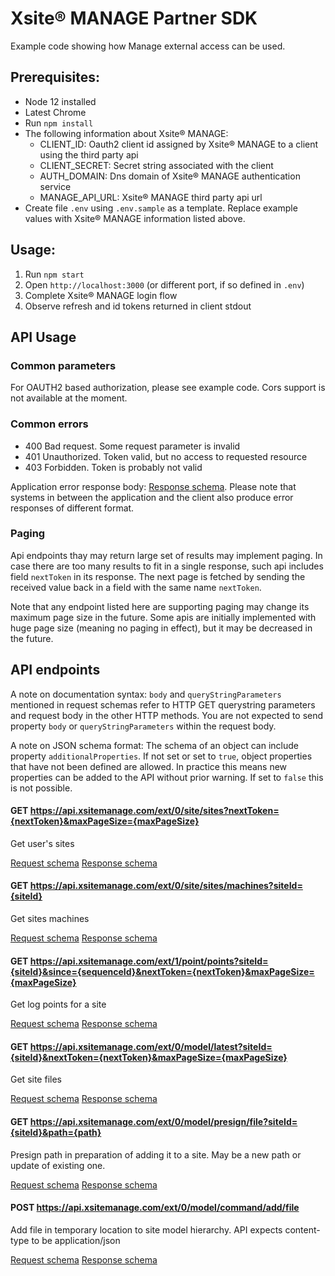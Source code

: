 # Xsite® MANAGE Partner SDK

Example code showing how Manage external access can be used.

## Prerequisites:

- Node 12 installed
- Latest Chrome
- Run `npm install`
- The following information about Xsite® MANAGE:
  - CLIENT_ID: Oauth2 client id assigned by Xsite® MANAGE to a client using the third party api
  - CLIENT_SECRET: Secret string associated with the client
  - AUTH_DOMAIN: Dns domain of Xsite® MANAGE authentication service
  - MANAGE_API_URL: Xsite® MANAGE third party api url
- Create file `.env` using `.env.sample` as a template. Replace example values
  with Xsite® MANAGE information listed above.

## Usage:

1. Run `npm start`
2. Open `http://localhost:3000` (or different port, if so defined in `.env`)
3. Complete Xsite® MANAGE login flow
4. Observe refresh and id tokens returned in client stdout

## API Usage

### Common parameters

For OAUTH2 based authorization, please see example code. Cors support is not available
at the moment.

### Common errors

- 400 Bad request. Some request parameter is invalid
- 401 Unauthorized. Token valid, but no access to requested resource
- 403 Forbidden. Token is probably not valid

Application error response body: [Response schema](schema/common-error-body.json).
Please note that systems in between the application and the client also produce
error responses of different format.

### Paging

Api endpoints thay may return large set of results may implement paging. In
case there are too many results to fit in a single response, such api includes
field `nextToken` in its response. The next page is fetched by sending
the received value back in a field with the same name `nextToken`.

Note that any endpoint listed here are supporting paging may change its maximum
page size in the future. Some apis are initially implemented with huge page
size (meaning no paging in effect), but it may be decreased in the future.

## API endpoints

A note on documentation syntax: `body` and `queryStringParameters` mentioned in request
schemas refer to HTTP GET querystring parameters and request body in the other HTTP methods.
You are not expected to send property `body` or `queryStringParameters` within the request body.

A note on JSON schema format: The schema of an object can include property `additionalProperties`. 
If not set or set to `true`, object properties that have not been defined are allowed. In practice 
this means new properties can be added to the API without prior warning. If set to `false` this
is not possible.

#### GET https://api.xsitemanage.com/ext/0/site/sites?nextToken={nextToken}&maxPageSize={maxPageSize}

Get user's sites

[Request schema](api/0/site/sites/get/request.json)
[Response schema](api/0/site/sites/get/response.json)

#### GET https://api.xsitemanage.com/ext/0/site/sites/machines?siteId={siteId}

Get sites machines

[Request schema](api/0/site/sites/machines/get/request.json)
[Response schema](api/0/site/sites/machines/get/response.json)

#### GET https://api.xsitemanage.com/ext/1/point/points?siteId={siteId}&since={sequenceId}&nextToken={nextToken}&maxPageSize={maxPageSize}

Get log points for a site

[Request schema](api/1/point/points/get/request.json)
[Response schema](api/1/point/points/get/response.json)

#### GET https://api.xsitemanage.com/ext/0/model/latest?siteId={siteId}&nextToken={nextToken}&maxPageSize={maxPageSize}

Get site files

[Request schema](api/0/model/latest/get/request.json)
[Response schema](api/0/model/latest/get/response.json)

#### GET https://api.xsitemanage.com/ext/0/model/presign/file?siteId={siteId}&path={path}

Presign path in preparation of adding it to a site. May be a new path or update of existing one.

[Request schema](api/0/model/presign/get/request.json)
[Response schema](api/0/model/presign/get/response.json)

#### POST https://api.xsitemanage.com/ext/0/model/command/add/file

Add file in temporary location to site model hierarchy. API expects content-type to be application/json

[Request schema](api/0/model/command/add/file/post/request.json)
[Response schema](api/0/model/command/add/file/post/response.json)

